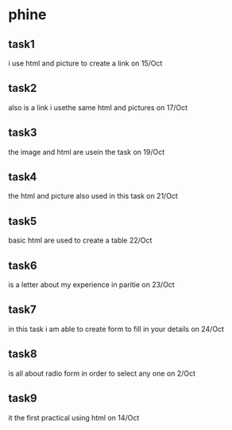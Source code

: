 # phine
## task1 
i use html and picture to create a link on 15/Oct
## task2 
also is a link i usethe same html and pictures on 17/Oct
## task3 
the image and html are usein the task on 19/Oct
## task4 
the html and picture also used in this task on 21/Oct
## task5
basic html are used to create a table 22/Oct
## task6 
is a letter about my experience in paritie on 23/Oct
## task7
in this task i am able to create form to fill in your details on 24/Oct
## task8
is all about radio form in order to select any one on 2/Oct 
## task9
it the first practical using html on 14/Oct
